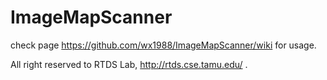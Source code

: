 # ImageMapScanner

check page https://github.com/wx1988/ImageMapScanner/wiki for usage. 


All right reserved to RTDS Lab, http://rtds.cse.tamu.edu/ .
